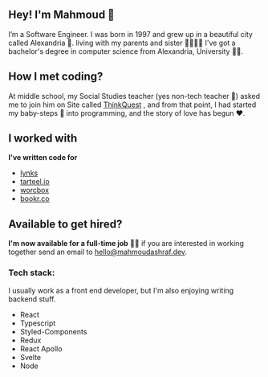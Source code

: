 ## Hey! I'm Mahmoud 👋

I’m a Software Engineer. 
I was born in 1997 and grew up in a beautiful city called Alexandria 🌊. 
living with my parents and sister 👨‍👩‍👧‍👦
I've got a bachelor's degree in computer science from Alexandria, University 👨‍🎓.

## How I met coding?

At middle school, my Social Studies teacher (yes non-tech teacher 🤷) asked me to join him on Site called 
[ThinkQuest](https://en.wikipedia.org/wiki/Oracle_Thinkquest)
, and from that point, I had started my baby-steps 🐣 into programming, and the story of love has begun ❤️.

## I worked with

**I've written code for** 

- [lynks](https://lynks.com)
- [tarteel.io](https://tarteel.io/)
- [worcbox](https://worcbox.com/en)
- [bookr.co](https://bookr.co/)

## Available to get hired?

**I'm now available for a full-time job** 👷‍♂️ 
if you are interested in working together send an email to [hello@mahmoudashraf.dev](mailto:hello@mahmoudashraf.dev).

### Tech stack:

I usually work as a front end developer, but I'm also enjoying writing backend stuff.

- React
- Typescript
- Styled-Components
- Redux
- React Apollo
- Svelte
- Node
